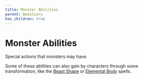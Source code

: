 ```yaml
---
title: Monster Abilities
parent: Beastiary
has_children: true
---
```


# Monster Abilities
Special actions that monsters may have. 

Some of these abilities can also gain by characters through some transformation, like the [Beast Shape](https://stormchaserroleplaying.com/stormchaserRPG/Spells/1/Transmutation/#beast-shape) or [Elemental Body](https://stormchaserroleplaying.com/stormchaserRPG/Spells/5/Transmutation/#elemental-body) spells.
